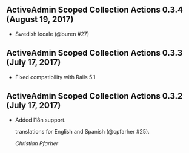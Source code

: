 ## ActiveAdmin Scoped Collection Actions 0.3.4 (August 19, 2017) ##

*   Swedish locale (@buren #27)


## ActiveAdmin Scoped Collection Actions 0.3.3 (July 17, 2017) ##

*   Fixed compatibility with Rails 5.1


## ActiveAdmin Scoped Collection Actions 0.3.2 (July 17, 2017) ##

*   Added I18n support.

    translations for English and Spanish (@cpfarher #25).

    *Christian Pfarher*

